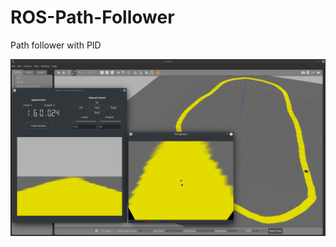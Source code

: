 # ROS-Path-Follower

Path follower with PID

![alt text](https://github.com/afatihakcan/ROS-Path-Follower/blob/main/path_follower.png)
